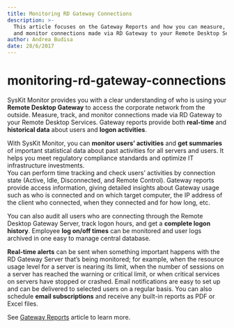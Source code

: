 ```yaml
---
title: Monitoring RD Gateway Connections
description: >-
  This article focuses on the Gateway Reports and how you can measure, track,
  and monitor connections made via RD Gateway to your Remote Desktop Services.
author: Andrea Budisa
date: 28/6/2017
---
```


# monitoring-rd-gateway-connections

SysKit Monitor provides you with a clear understanding of who is using your **Remote Desktop Gateway** to access the corporate network from the outside. Measure, track, and monitor connections made via RD Gateway to your Remote Desktop Services. Gateway reports provide both **real-time** and **historical data** about users and **logon activities**.

With SysKit Monitor, you can **monitor users’ activities** and **get summaries** of important statistical data about past activities for all servers and users. It helps you meet regulatory compliance standards and optimize IT infrastructure investments.  
You can perform time tracking and check users’ activities by connection state \(Active, Idle, Disconnected, and Remote Control\). Gateway reports provide access information, giving detailed insights about Gateway usage such as who is connected and on which target computer, the IP address of the client who connected, when they connected and for how long, etc.

You can also audit all users who are connecting through the Remote Desktop Gateway Server, track logon hours, and get a **complete logon history**. Employee **log on/off times** can be monitored and user logs archived in one easy to manage central database.

**Real-time alerts** can be sent when something important happens with the RD Gateway Server that’s being monitored; for example, when the resource usage level for a server is nearing its limit, when the number of sessions on a server has reached the warning or critical limit, or when critical services on servers have stopped or crashed. Email notifications are easy to set up and can be delivered to selected users on a regular basis. You can also schedule **email subscriptions** and receive any built-in reports as PDF or Excel files.

See [Gateway Reports](monitoring-rd-gateway-connections.md#internal/get-to-know-syskit-monitor/reports/gateway-reports) article to learn more.

